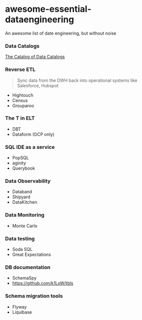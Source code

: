 # awesome-essential-dataengineering
An awesome list of date engineering, but without noise

### Data Catalogs

[The Catalog of Data Catalogs](https://www.notion.so/Catalog-of-Catalogs-4bcbee621de243b6a34deaebd28180d0)

### Reverse ETL

> Sync data from the DWH back into operational systems like Salesforce, Hubspot

- Hightouch
- Census
- Grouparoo

### The T in ELT

- DBT
- Dataform (GCP only)

### SQL IDE as a service

- PopSQL
- aginity
- Querybook

### Data Observability

- Databand
- Shipyard
- DataKitchen

### Data Monitoring

- Monte Carlo

### Data testing

- Soda SQL
- Great Expectations

### DB documentation

- SchemaSpy
- https://github.com/k1LoW/tbls

### Schema migration tools

- Flyway
- Liquibase
